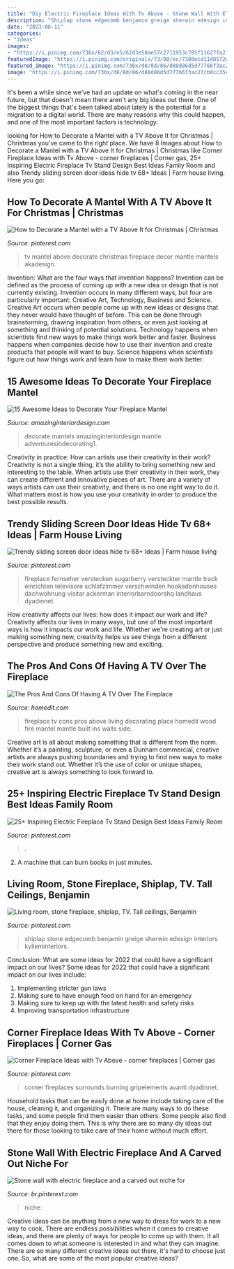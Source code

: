 ```yaml
---
title: "Diy Electric Fireplace Ideas With Tv Above - Stone Wall With Electric Fireplace And A Carved Out Niche For"
description: "Shiplap stone edgecomb benjamin greige sherwin edesign interiors kylieminteriors"
date: "2023-06-11"
categories:
- "ideas"
images:
- "https://i.pinimg.com/736x/62/d3/e5/62d3e58ae57c2711953c785f11627fa2.jpg"
featuredImage: "https://i.pinimg.com/originals/73/80/ec/7380ecd11d8572d9fc7862b1472285e4.jpg"
featured_image: "https://i.pinimg.com/736x/d8/8d/86/d88d86d5d77766f3ac27cb0cc35c276c--electric-fireplaces-stone-walls.jpg"
image: "https://i.pinimg.com/736x/d8/8d/86/d88d86d5d77766f3ac27cb0cc35c276c--electric-fireplaces-stone-walls.jpg"
---
```



It's been a while since we've had an update on what's coming in the near future, but that doesn't mean there aren't any big ideas out there. One of the biggest things that's been talked about lately is the potential for a migration to a digital world. There are many reasons why this could happen, and one of the most important factors is technology.

	

		
looking for How to Decorate a Mantel with a TV Above It for Christmas | Christmas you've came to the right place. We have 8 Images about How to Decorate a Mantel with a TV Above It for Christmas | Christmas like Corner Fireplace Ideas with Tv Above - corner fireplaces | Corner gas, 25+ Inspiring Electric Fireplace Tv Stand Design Best Ideas Family Room and also Trendy sliding screen door ideas hide tv 68+ Ideas | Farm house living. Here you go:
		
    
## How To Decorate A Mantel With A TV Above It For Christmas | Christmas

<img loading=lazy src="https://i.pinimg.com/originals/73/80/ec/7380ecd11d8572d9fc7862b1472285e4.jpg" onerror="this.onerror=null;this.src='https://tse1.mm.bing.net/th?id=OIP.hq5SKjSozZkygZmUJaOR5gHaLH&amp;pid=15.1';" alt="How to Decorate a Mantel with a TV Above It for Christmas | Christmas">

_Source: pinterest.com_

>tv mantel above decorate christmas fireplace decor mantle mantels akadesign. 

	

Invention: What are the four ways that invention happens?
Invention can be defined as the process of coming up with a new idea or design that is not currently existing. Invention occurs in many different ways, but four are particularly important: Creative Art, Technology, Business and Science. 
Creative Art occurs when people come up with new ideas or designs that they never would have thought of before. This can be done through brainstorming, drawing inspiration from others, or even just looking at something and thinking of potential solutions. Technology happens when scientists find new ways to make things work better and faster. Business happens when companies decide how to use their invention and create products that people will want to buy. Science happens when scientists figure out how things work and learn how to make them work better.

    
## 15 Awesome Ideas To Decorate Your Fireplace Mantel

<img loading=lazy src="https://www.amazinginteriordesign.com/wp-content/uploads/2014/11/115.jpg" onerror="this.onerror=null;this.src='https://tse2.mm.bing.net/th?id=OIP.fXUkyoNUjaRKBBRHvrEnjgHaO8&amp;pid=15.1';" alt="15 Awesome Ideas to Decorate Your Fireplace Mantel">

_Source: amazinginteriordesign.com_

>decorate mantels amazinginteriordesign mantle adventuresindecorating1. 

	

Creativity in practice: How can artists use their creativity in their work?
Creativity is not a single thing, it’s the ability to bring something new and interesting to the table. When artists use their creativity in their work, they can create different and innovative pieces of art. There are a variety of ways artists can use their creativity, and there is no one right way to do it. What matters most is how you use your creativity in order to produce the best possible results.

    
## Trendy Sliding Screen Door Ideas Hide Tv 68+ Ideas | Farm House Living

<img loading=lazy src="https://i.pinimg.com/originals/35/f4/26/35f42681491adff0042fb8205abc3755.jpg" onerror="this.onerror=null;this.src='https://tse4.mm.bing.net/th?id=OIP.komxtCPiqaHV2QjOm5xqYgAAAA&amp;pid=15.1';" alt="Trendy sliding screen door ideas hide tv 68+ Ideas | Farm house living">

_Source: pinterest.com_

>fireplace fernseher verstecken sugarberry versteckter mantle track einrichten televisore schlafzimmer verschwinden hookedonhouses dachwohnung visitar ackerman interiorbarndoorshq landhaus dyadinnet. 

	

How creativity affects our lives: how does it impact our work and life?
Creativity affects our lives in many ways, but one of the most important ways is how it impacts our work and life. Whether we're creating art or just making something new, creativity helps us see things from a different perspective and produce something new and exciting.

    
## The Pros And Cons Of Having A TV Over The Fireplace

<img loading=lazy src="http://cdn.homedit.com/wp-content/uploads/2014/03/tv-above-fireplace.jpg" onerror="this.onerror=null;this.src='https://tse4.mm.bing.net/th?id=OIP.4HLLXiFRtCVexZwMv-PViwHaE_&amp;pid=15.1';" alt="The Pros And Cons Of Having A TV Over The Fireplace">

_Source: homedit.com_

>fireplace tv cons pros above living decorating place homedit wood fire mantel mantle built ins walls side. 

	

Creative art is all about making something that is different from the norm. Whether it’s a painting, sculpture, or even a Dunham commercial, creative artists are always pushing boundaries and trying to find new ways to make their work stand out. Whether it’s the use of color or unique shapes, creative art is always something to look forward to.

    
## 25+ Inspiring Electric Fireplace Tv Stand Design Best Ideas Family Room

<img loading=lazy src="https://i.pinimg.com/736x/3d/b3/39/3db339346f4f798e4560e214a9b7b5e2.jpg" onerror="this.onerror=null;this.src='https://tse3.mm.bing.net/th?id=OIP.g7nq9kauPyRGBw25km31mgHaHa&amp;pid=15.1';" alt="25+ Inspiring Electric Fireplace Tv Stand Design Best Ideas Family Room">

_Source: pinterest.com_

>. 

	

2. A machine that can burn books in just minutes.

    
## Living Room, Stone Fireplace, Shiplap, TV. Tall Ceilings, Benjamin

<img loading=lazy src="https://i.pinimg.com/736x/62/d3/e5/62d3e58ae57c2711953c785f11627fa2.jpg" onerror="this.onerror=null;this.src='https://tse4.mm.bing.net/th?id=OIP.Qh4xJXT4Pp7FdSp05K0wpAHaKr&amp;pid=15.1';" alt="Living room, stone fireplace, shiplap, TV. Tall ceilings, Benjamin">

_Source: pinterest.com_

>shiplap stone edgecomb benjamin greige sherwin edesign interiors kylieminteriors. 

	

Conclusion: What are some ideas for 2022 that could have a significant impact on our lives?
Some ideas for 2022 that could have a significant impact on our lives include: 
1. Implementing stricter gun laws 
2. Making sure to have enough food on hand for an emergency 
3. Making sure to keep up with the latest health and safety risks 
4. Improving transportation infrastructure 

    
## Corner Fireplace Ideas With Tv Above - Corner Fireplaces | Corner Gas

<img loading=lazy src="https://i.pinimg.com/736x/bf/da/51/bfda5168310454413d1a2c5d72ee6def.jpg" onerror="this.onerror=null;this.src='https://tse4.mm.bing.net/th?id=OIP.XaQoSfGtlZGgo_WIn93-xwHaJ3&amp;pid=15.1';" alt="Corner Fireplace Ideas with Tv Above - corner fireplaces | Corner gas">

_Source: pinterest.com_

>corner fireplaces surrounds burning gripelements avanti dyadinnet. 

	

Household tasks that can be easily done at home include taking care of the house, cleaning it, and organizing it. There are many ways to do these tasks, and some people find them easier than others. Some people also find that they enjoy doing them. This is why there are so many diy ideas out there for those looking to take care of their home without much effort.

    
## Stone Wall With Electric Fireplace And A Carved Out Niche For

<img loading=lazy src="https://i.pinimg.com/736x/d8/8d/86/d88d86d5d77766f3ac27cb0cc35c276c--electric-fireplaces-stone-walls.jpg" onerror="this.onerror=null;this.src='https://tse2.mm.bing.net/th?id=OIP.XAY4VQBP0JGuwG_kcY1G5AHaFj&amp;pid=15.1';" alt="Stone wall with electric fireplace and a carved out niche for">

_Source: br.pinterest.com_

>niche. 

	

Creative ideas can be anything from a new way to dress for work to a new way to cook. There are endless possibilities when it comes to creative ideas, and there are plenty of ways for people to come up with them. It all comes down to what someone is interested in and what they can imagine. There are so many different creative ideas out there, it's hard to choose just one. So, what are some of the most popular creative ideas?

